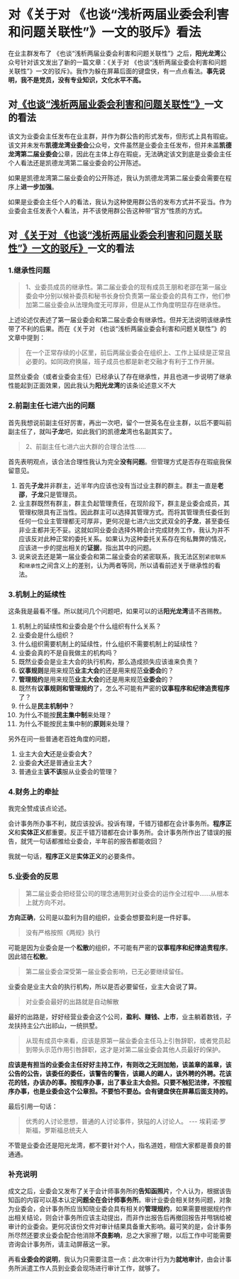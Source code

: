 # 对《关于对 《也谈“浅析两届业委会利害和问题关联性”》一文的驳斥》看法

在业主群发布了 《也谈“浅析两届业委会利害和问题关联性”》之后，**阳光龙湾**公众号针对该文发出了新的一篇文章：《关于对 《也谈“浅析两届业委会利害和问题关联性”》一文的驳斥》。我作为躲在屏幕后面的键盘侠，有一点点看法。**事先说明，我不是党员，没有专业知识，文化水平不高。**

## 对[《也谈“浅析两届业委会利害和问题关联性”》](https://mp.weixin.qq.com/s?__biz=MzI0NTc1ODA1Nw==&mid=2247484478&idx=4&sn=ea57b3fa35922bc7694212aaeafd3070&chksm=e948e538de3f6c2e609c43f466319a31685a3ef24ed8748d11ff66d09c4acaa4bb57d2f651a1&scene=0&xtrack=1#rd)一文的看法

该文为业委会主任发布在业主群，并作为群公告的形式发布，但形式上具有瑕疵。
该文并未发布**凯德龙湾业委会**公众号，文件虽然是业委会主任发布，但并未盖**凯德龙湾第二届业委会**公章，因此在主体上存在瑕疵，无法确定该文到底是业委会主任个人看法还是凯德龙湾第二届业委会的公开陈述。

如果是凯德龙湾第二届业委会的公开陈述，我认为凯德龙湾第二届业委会需要在程序上**进一步加强**。

如果是业委会主任个人的看法，我认为这种使用群公告的发布方式并不妥当。作为业委会主任发表个人看法，并不该使用群公告这种带“官方”性质的方式。



## 对 [《关于对 《也谈“浅析两届业委会利害和问题关联性”》一文的驳斥》](https://mp.weixin.qq.com/s?__biz=Mzg3MTUxMzY0OA==&mid=2247483753&idx=1&sn=fd304f44dad94e0fc7c3444dada59024&chksm=cefc2a36f98ba320b686f4727fcbee0516c022053ab5d6f286cc722afa7b5348202ba678e53a&scene=0&xtrack=1#rd)一文的看法

### 1.继承性问题

>  1、业委员成员的继承性。第二届业委会的现有成员王朋和老邵在第一届业委会中分别以候补委员和秘书长身份负责第一届业委会的具有工作，他们参加第二届业委会从法理角度无可厚非，但是从工作角度明显存在继承性。

上述论述仅表述了第一届业委会和第二届业委会有继承性。但并无法说明该继承性带了不利的后果。而在《关于对 《也谈“浅析两届业委会利害和问题关联性”》的文章中提到：

> 在一个正常存续的小区里，前后两届业委会在组织上、工作上延续是正常且必要的。如同政府换届，班子成员也都是新老交融才有利于工作开展。

显然业委会（或者业委会主任）已经承认了存在继承性，并且也进一步说明了继承性能起到正面效果，因此我认为**阳光龙湾**的该条论述意义不大

### 2.前副主任七进六出的问题

首先我想说前副主任好厉害，再出一次吧，留个一世英名在业主群，以后不要叫前副主任了，就叫**子龙**吧，如此我们的凯德**龙**湾也名副其实了。

> 2、前副主任七进六出大群的合理合法性……

首先表明观点，该合法合理性我认为完全**没有问题**。但管理方式是否存在瑕疵我保留意见。

1. 首先**子龙**并非群主，近半年内应该也没有当过业主群的群主。群主一直是**老邵**，**子龙**只是管理员。
2. 业主群既然有群主，群主负起管理责任，在现阶段下，群主是业委会成员，其管理权限具有正当性。因此群主可以选择其管理方式。而将其管理责任委任到任何一位业主管理都无可厚非，更何况是七进六出文武双全的**子龙**，甚至委任非业主都并无不妥。这就如同业委会选择外聘会计完成财务工作，我认为并不应该反对此种正常的委托关系。如果认为这种委托关系存在徇私舞弊的情况，应该进一步的提出相关的**证据**，指出其中的问题。
3. 说来说去还是第一届业委会和第二届业委会的紧密联系，我无法区别`紧密联系`和`继承性`之间含义上的差别，认为两者等同，所以请看前述关于继承性的看法。

### 3.机制上的延续性

这条我是最看不懂。所以就问几个问题吧，如果可以的话**阳光龙湾**请不吝赐教。

1. 机制上的延续性和业委会是个什么组织有什么关系？
2. 业委会是什么组织？
3. 什么组织需要机制上的延续性，什么组织不需要机制上的延续性？
4. 业委会真的不是自我做主的机构吗？
5. 既然业委会是业主大会的执行机构，那么造成损失应该谁来负责？
6. **议事规则**是用来规范**业主大会**的还是用来规范**业委会**的？
7. **管理规约**是用来规范**业主大会**的还是用来规范**业委会**的？
8. 既然有**议事规则和管理规约**了，怎么不可能有严密的**议事程序和纪律追责程序**了？
9. 什么是**民主机制中**？
10. 为什么不能按**民主集中制**来处理？
11. 为什么不能按民主集中制的**原则**来处理？

另外在问一些普通老百姓角度的问题，

1. 业主大会**大**还是业委会**大**？
2. 业委会**大**还是普通业主**大**？
3. 普通业主**该不该**服从业委会的管理？

### 4.财务上的牵扯

我完全赞成该点论述。

会计事务所办事不利，就应该投诉。投诉有理，千错万错都在会计事务所。**程序正义**和**实体正义**都重要。反正千错万错都在会计事务所。会计事务所作出了错误的报告，就凭一句话都推给业委会，半年前的报告都能收回？

我就一句话，**程序正义**是**实体正义**的必要条件。

### 5.业委会的反思

> 第二届业委会把经营公司的理念通用到对业委会的运作全过程中……从根本上就方向不对。

**方向正确**，公司是以盈利为目的组织，业委会想要盈利是一件好事。

> 没有严格按照《两规》执行

可能是因为业委会是一个**松散**的组织，不可能有严密的**议事程序和纪律追责程序**。因此错在**松散**。

> 第二届业委会深受第一届业委会影响，已无必要继续留任。

业委会是业主大会的执行机构，所以是否必要留任，业主大会说了算。

> 对业委会最好的出路就是自动解散

最好的出路是，好好经营业委会这个公司，**盈利、赚钱、上市**，业主躺着数钱，子龙扶持主公六出祁山，一统拱墅。

> 从现有成员中来看，应该是原第一届业委会主任马上引咎辞职，或者党员起到带头示范作用引咎辞职，这才是对第二届业委会其他人员最好的保护。

**应该是有担当的业委会主任好好主持工作，有则改之无则加勉，该盖章的盖章，该公告的公告，该委任的委任，该警告的警告，该踢人的踢人，该外聘的外聘。花该花的钱，办该办的事。按程序办事，出了事业主大会担。只要不触犯法律，不按程序办事，也是业委会这个公章担。不要怕不要怂。会有键盘侠在屏幕后面支持的。**

最后引用一句话：
> 优秀的人讨论思想，普通的人讨论事件，狭隘的人讨论人。
>       --- 埃莉诺·罗斯福，罗斯福总统夫人

不管是业委会还是阳光龙湾，都不要针对个人，指名道姓，相信大家都是善良的普通通。


### 补充说明

成文之后，业委会又发布了关于会计师事务所的**告知函照片**，个人认为，根据该告知函的内容可以基本认定**问题全在会计师事务所**。审计业委会相关财务问题，对象为业委会，会计事务所应当知晓业委会具有相关的**管理规约**，如果需要根据规约作出相关结论，则会计事务所应该主动提出，而非作出报告后再撤回报告并甩锅给被审计的业委会。更何况该份文件对审计结果具备重大影响。最可笑的是，会计事务所尽然还要求业委会配合他消除**不良影响**，总之大家擦了眼，以后工作中可能需要咨询会计事务所，请主动屏蔽这一家。

再看**业委会的说明**，我认为只需要注意一点：此次审计行为为**就地审计**，由会计事务所派遣工作人员到业委会现场进行审计工作，就够了。






